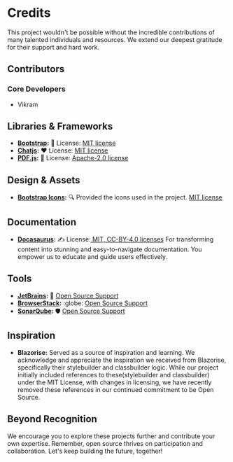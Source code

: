 # Credits

This project wouldn't be possible without the incredible contributions of many talented individuals and resources. We extend our deepest gratitude for their support and hard work.

## Contributors

### Core Developers

* Vikram

## Libraries & Frameworks

* **[Bootstrap](https://getbootstrap.com/):** :stars: License: [MIT license](https://github.com/twbs/bootstrap#MIT-1-ov-file)
* **[Chatjs](https://www.chartjs.org/):** :heart: License: [MIT license](https://github.com/chartjs/Chart.js#MIT-1-ov-file)
* **[PDF.js](https://mozilla.github.io/pdf.js/):** :book: License:  [Apache-2.0 license](https://github.com/mozilla/pdf.js#Apache-2.0-1-ov-file)

## Design & Assets

* **[Bootstrap Icons](https://icons.getbootstrap.com/):** :mag: Provided the icons used in the project. [MIT license](https://github.com/twbs/icons#MIT-1-ov-file)

## Documentation

* **[Docasaurus](https://docusaurus.io/):** :writing_hand: License:[ MIT, CC-BY-4.0 licenses](https://github.com/facebook/docusaurus/blob/main/LICENSE) For transforming content into stunning and easy-to-navigate documentation. You empower us to educate and guide users effectively.

## Tools

* **[JetBrains](https://www.jetbrains.com/):** :brain: [Open Source Support](https://www.jetbrains.com/community/opensource/#support)
* **[BrowserStack](https://www.browserstack.com/):** :globe: [Open Source Support](https://www.browserstack.com/open-source)
* **[SonarQube](https://www.sonarqube.org/):** :shield: [Open Source Support](https://www.sonarsource.com/solutions/commitment-to-open-source/)

## Inspiration

* **Blazorise:** Served as a source of inspiration and learning. We acknowledge and appreciate the inspiration we received from Blazorise, specifically their stylebuilder and classbuilder logic. While our project initially included references to these(stylebuilder and classbuilder) under the MIT License, with changes in licensing, we have recently removed these references in our continued commitment to be Open Source.

## Beyond Recognition

We encourage you to explore these projects further and contribute your own expertise. Remember, open source thrives on participation and collaboration. Let's keep building the future, together!
